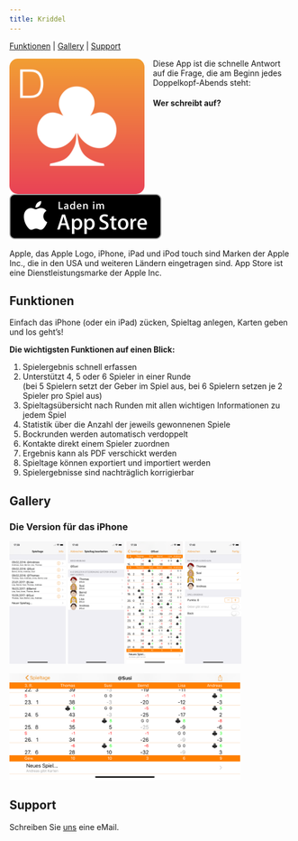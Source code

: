 ```yaml
---
title: Kriddel
---
```

[Funktionen](#funktionen) | [Gallery](#gallery) |  [Support](#support)

<div markdown="1">
<img align="left" alt="Icon" src="assets/kriddel3/Kriddel3_1024.png" width="240" style="margin-right: 15px; border-radius:15px" >

Diese App ist die schnelle Antwort auf die Frage, die am Beginn jedes Doppelkopf-Abends steht:

#### Wer schreibt auf?

<a href="https://itunes.apple.com/de/app/kriddel/id595693827"><img alt="Appstore Download" src="assets/kriddel3/Download_on_the_App_Store_Badge_DE_Source_135x40.svg"></a>

Apple, das Apple Logo, iPhone, iPad und iPod touch sind Marken der Apple Inc., die in den USA und weiteren Ländern eingetragen sind. App Store ist eine Dienstleistungsmarke der Apple Inc.
</div>

## Funktionen

Einfach das iPhone (oder ein iPad) zücken, Spieltag anlegen, Karten geben und los geht’s!

**Die wichtigsten Funktionen auf einen Blick:**

1. Spielergebnis schnell erfassen
1. Unterstützt 4, 5 oder 6 Spieler in einer Runde<br/>
   (bei 5 Spielern setzt der Geber im Spiel aus, bei 6 Spielern setzen je 2 Spieler pro Spiel aus)
1. Spieltagsübersicht nach Runden mit allen wichtigen Informationen zu jedem Spiel
1. Statistik über die Anzahl der jeweils gewonnenen Spiele
1. Bockrunden werden automatisch verdoppelt
1. Kontakte direkt einem Spieler zuordnen
1. Ergebnis kann als PDF verschickt werden
1. Spieltage können exportiert und importiert werden
1. Spielergebnisse sind nachträglich korrigierbar

## Gallery

### Die Version für das iPhone

<img alt="Spieltage" src="assets/kriddel3/iPhone/Simulator%20Screen%20Shot%20-%20iPhone%20X%20-%20Spieltage.png" width="100"> <img alt="Spieltage bearbeiten" src="assets/kriddel3/iPhone/Simulator%20Screen%20Shot%20-%20iPhone%20X%20-%20Spieltag%20bearbeiten.png" width="100"> <img alt="Spieltag" src="assets/kriddel3/iPhone/Simulator%20Screen%20Shot%20-%20iPhone%20X%20-%20Spieltag.png" width="100"> <img alt="Spiel" src="assets/kriddel3/iPhone/Simulator%20Screen%20Shot%20-%20iPhone%20X%20-%20Spiel.png" width="100">

<img alt="Spieltag quer" src="assets/kriddel3/iPhone/Simulator%20Screen%20Shot%20-%20iPhone%20X%20-%20Spieltag%20quer.png" width="410">

## Support

Schreiben Sie [uns](mailto:support@kriddel.de) eine eMail.
